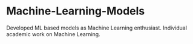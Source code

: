 # Machine-Learning-Models
Developed ML based models as Machine Learning enthusiast. Individual academic work on Machine Learning. 
